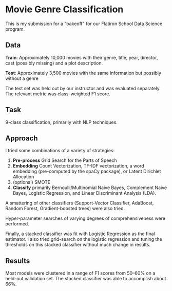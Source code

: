 # Movie Genre Classification
This is my submission for a "bakeoff" for our Flatiron School Data Science program.

## Data
__Train__: Approximately 10,000 movies with their genre, title, year, director, cast (possibly missing)
and a plot description.

__Test__: Approximately 3,500 movies with the same information but possibly without a genre

The test set was held out by our instructor and was evaluated separately. The
relevant metric was class-weighted F1 score.

## Task
9-class classification, primarily with NLP techniques.

## Approach
I tried some combinations of a variety of strategies:
1. **Pre-process** Grid Search for the Parts of Speech
2. **Embedding** Count Vectorization, TF-IDF vectorization, a word embedding
(pre-computed by the spaCy package), or Latent Dirichlet Allocation
3. (optional) SMOTE
4. **Classify** primarily Bernoulli/Multinomial Naive Bayes, Complement Naive Bayes, Logistic Regression,
and Linear Discriminant Analysis (LDA).

A smattering of other classifiers (Support-Vector Classifier, AdaBoost, Random Forest, Gradient-boosted trees) were also tried.

Hyper-parameter searches of varying degrees of comprehensiveness were performed.

Finally, a stacked classifier was fit with Logistic Regression as the final estimator.
I also tried grid-search on the logistic regression and tuning the thresholds on this stacked
classifier without much change in results.

## Results
Most models were clustered in a range of F1 scores from 50–60% on a held-out validation set. The
stacked classifier was able to accomplish about 66%.
